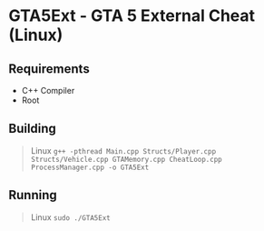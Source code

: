 # GTA5Ext - GTA 5 External Cheat (Linux)

## Requirements
* C++ Compiler
* Root

## Building

> Linux `g++ -pthread Main.cpp Structs/Player.cpp Structs/Vehicle.cpp GTAMemory.cpp CheatLoop.cpp ProcessManager.cpp -o GTA5Ext`

## Running

> Linux `sudo ./GTA5Ext`
